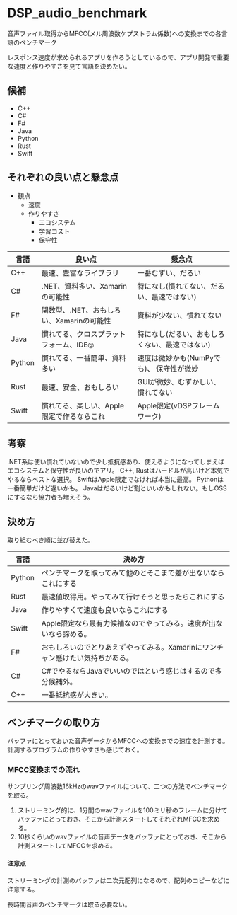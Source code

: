 # DSP_audio_benchmark
音声ファイル取得からMFCC(メル周波数ケプストラム係数)への変換までの各言語のベンチマーク

レスポンス速度が求められるアプリを作ろうとしているので、アプリ開発で重要な速度と作りやすさを見て言語を決めたい。

## 候補
* C++
* C#
* F#
* Java
* Python
* Rust
* Swift

## それぞれの良い点と懸念点

* 観点
  * 速度
  * 作りやすさ
    * エコシステム
    * 学習コスト
    * 保守性
    
言語   | 良い点                                      | 懸念点
---    | ---                                         | ---
C++    | 最速、豊富なライブラリ                      | 一番むずい、だるい
C#     | .NET、資料多い、Xamarinの可能性             | 特になし(慣れてない、だるい、最速ではない)
F#     | 関数型、.NET、おもしろい、Xamarinの可能性   | 資料が少ない、慣れてない
Java   | 慣れてる、クロスプラットフォーム、IDE◎     | 特になし(だるい、おもしろくない、最速ではない)
Python | 慣れてる、一番簡単、資料多い                | 速度は微妙かも(NumPyでも)、 保守性が微妙
Rust   | 最速、安全、おもしろい                      | GUIが微妙、むずかしい、慣れてない
Swift  | 慣れてる、楽しい、Apple限定で作るならこれ   | Apple限定(vDSPフレームワーク)

## 考察

.NET系は使い慣れていないので少し抵抗感あり、使えるようになってしまえばエコシステムと保守性が良いのでアリ。
C++, Rustはハードルが高いけど本気でやるならベストな選択。
SwiftはApple限定でなければ本当に最高。
Pythonは一番簡単だけど遅いかも。
Javaはだるいけど割といいかもしれない。もしOSSにするなら協力者も増えそう。

## 決め方

取り組むべき順に並び替えた。

言語   | 決め方
---    | ---
Python | ベンチマークを取ってみて他のとそこまで差が出ないならこれにする
Rust   | 最速値取得用。やってみて行けそうと思ったらこれにする
Java   | 作りやすくて速度も良いならこれにする
Swift  | Apple限定なら最有力候補なのでやってみる。速度が出ないなら諦める。
F#     | おもしろいのでとりあえずやってみる。Xamarinにワンチャン懸けたい気持ちがある。
C#     | C#でやるならJavaでいいのではという感じはするので多分候補外。
C++    | 一番抵抗感が大きい。

## ベンチマークの取り方

バッファにとっておいた音声データからMFCCへの変換までの速度を計測する。計測するプログラムの作りやすさも感じておく。

### MFCC変換までの流れ

サンプリング周波数16kHzのwavファイルについて、二つの方法でベンチマークを取る。

1. ストリーミング的に、1分間のwavファイルを100ミリ秒のフレームに分けてバッファにとっておき、そこから計測スタートしてそれぞれMFCCを求める。
2. 10秒くらいのwavファイルの音声データをバッファにとっておき、そこから計測スタートしてMFCCを求める。

#### 注意点

ストリーミングの計測のバッファは二次元配列になるので、配列のコピーなどに注意する。

長時間音声のベンチマークは取る必要ない。
